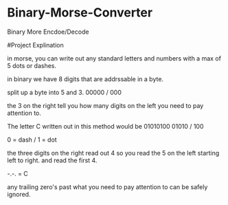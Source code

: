 # Binary-Morse-Converter

Binary More Encdoe/Decode



#Project Explination


in morse, you can write out any standard letters and numbers with a max of 5 dots or dashes.

in binary we have 8 digits that are addrssable in a byte.

split up a byte into 5 and 3.   00000 / 000

the 3 on the right tell you how many digits on the left you need to pay attention to.

The letter C written out in this method would be 01010100    01010 / 100

0 = dash / 1 = dot

the three digits on the right read out 4 so you read the 5 on the left starting left to right.  and read the first 4.

-.-.  = C

any trailing zero's past what you need to pay attention to can be safely ignored.

